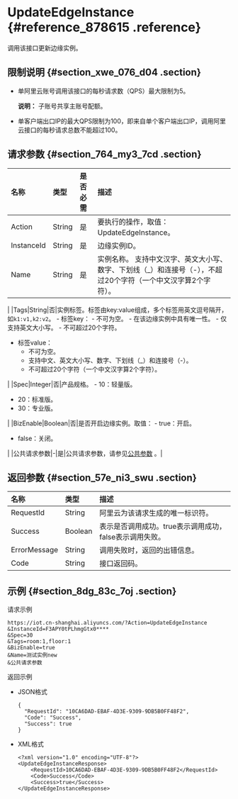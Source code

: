 # UpdateEdgeInstance {#reference_878615 .reference}

调用该接口更新边缘实例。

## 限制说明 {#section_xwe_076_d04 .section}

-   单阿里云账号调用该接口的每秒请求数（QPS）最大限制为5。

    **说明：** 子账号共享主账号配额。

-   单客户端出口IP的最大QPS限制为100，即来自单个客户端出口IP，调用阿里云接口的每秒请求总数不能超过100。

## 请求参数 {#section_764_my3_7cd .section}

|名称|类型|是否必需|描述|
|:-|:-|:---|:-|
|Action|String|是|要执行的操作，取值：UpdateEdgeInstance。|
|InstanceId|String|是|边缘实例ID。|
|Name|String|是|实例名称。 支持中文汉字、英文大小写、数字、下划线（\_）和连接号（-），不超过20个字符（一个中文汉字算2个字符）。

 |
|Tags|String|否|实例标签。标签由key:value组成，多个标签用英文逗号隔开，如`k1:v1,k2:v2`。 -   标签key：
    -   不可为空。
    -   在该边缘实例中具有唯一性。
    -   仅支持英文大小写。
    -   不可超过20个字符。
-   标签value：
    -   不可为空。
    -   支持中文、英文大小写、数字、下划线（\_）和连接号（-）。
    -   不可超过20个字符（一个中文汉字算2个字符）。

 |
|Spec|Integer|否|产品规格。 -   10：轻量版。
-   20：标准版。
-   30：专业版。

 |
|BizEnable|Boolean|否|是否开启边缘实例。取值： -   true：开启。
-   false：关闭。

 |
|公共请求参数|-|是|公共请求参数，请参见[公共参数](cn.zh-CN/云端开发指南/云端API参考/公共参数.md#) 。|

## 返回参数 {#section_57e_ni3_swu .section}

|名称|类型|描述|
|:-|:-|:-|
|RequestId|String|阿里云为该请求生成的唯一标识符。|
|Success|Boolean|表示是否调用成功。true表示调用成功，false表示调用失败。|
|ErrorMessage|String|调用失败时，返回的出错信息。|
|Code|String|接口返回码。|

## 示例 {#section_8dg_83c_7oj .section}

请求示例

``` {#codeblock_uas_w15_00v}
https://iot.cn-shanghai.aliyuncs.com/?Action=UpdateEdgeInstance
&InstanceId=F3APY0tPLhmgGtx0****
&Spec=30
&Tags=room:1,floor:1
&BizEnable=true
&Name=测试实例new
&公共请求参数
```

返回示例

-   JSON格式

    ``` {#codeblock_brm_3z9_va2}
    {
      "RequestId": "10CA6DAD-EBAF-4D3E-9309-9DB5B0FF48F2",
      "Code": "Success",
      "Success": true
    }
    ```

-   XML格式

    ``` {#codeblock_vc9_1an_sik}
    <?xml version="1.0" encoding="UTF-8"?>
    <UpdateEdgeInstanceResponse>
        <RequestId>10CA6DAD-EBAF-4D3E-9309-9DB5B0FF48F2</RequestId>
        <Code>Success</Code>
        <Success>true</Success>
    </UpdateEdgeInstanceResponse>
    ```


